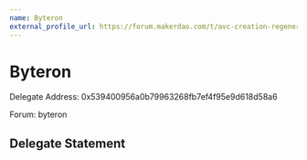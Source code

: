```yaml
---
name: Byteron
external_profile_url: https://forum.makerdao.com/t/avc-creation-regenerative-finance-avc/20354
---
```


# Byteron
Delegate Address: 0x539400956a0b79963268fb7ef4f95e9d618d58a6

Forum: byteron

## Delegate Statement